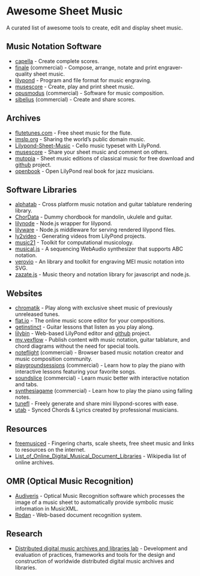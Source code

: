 # Awesome Sheet Music

A curated list of awesome tools to create, edit and display sheet music.


## Music Notation Software

- [capella](http://capella.de) - Create complete scores.
- [finale](http://finalemusic.com/) (commercial) - Compose, arrange, notate and print engraver-quality sheet music.
- [lilypond](http://lilypond.org/) - Program and file format for music engraving.
- [musescore](http://musescore.org) - Create, play and print sheet music.
- [opusmodus](http://opusmodus.com) (commercial) -  Software for music composition.
- [sibelius](http://sibelius.com) (commercial) - Create and share scores.


## Archives

- [flutetunes.com](http://flutetunes.com) - Free sheet music for the flute.
- [imslp.org](http://imslp.org) - Sharing the world’s public domain music.
- [Lilypond-Sheet-Music](https://github.com/cellist/Lilypond-Sheet-Music) - Cello music typeset with LilyPond.
- [musescore](http://musescore.com/) -  Share your sheet music and comment on others.
- [mutopia](http://mutopiaproject.org) - Sheet music editions of classical music for free download and
	[github](https://github.com/chrissawer/The-Mutopia-Project) project.
- [openbook](https://github.com/veltzer/openbook) - Open LilyPond real book for jazz musicians.


## Software Libraries

- [alphatab](http://alphatab.net) - Cross platform music notation and guitar tablature rendering library.
- [ChorData](https://github.com/starenka/chordata) - Dummy chordbook for mandolin, ukulele and guitar.
- [lilynode](https://github.com/adius/lilynode) - Node.js wrapper for lilypond.
- [lilyware](https://github.com/adius/lilyware) - Node.js middleware for serving rendered lilypond files.
- [ly2video](https://github.com/aspiers/ly2video) - Generating videos from LilyPond projects.
- [music21](https://github.com/cuthbertLab/music21) - Toolkit for computational musicology.
- [musical.js](https://github.com/PencilCode/musical.js) - A sequencing WebAudio synthesizer that supports ABC notation.
- [verovio](https://github.com/rism-ch/verovio) - An library and toolkit for engraving MEI music notation into SVG.
- [zazate.js](https://github.com/btwael/zazate.js) - Music theory and notation library for javascript and node.js.


## Websites

- [chromatik](https://chromatik.com) - Play along with exclusive sheet music of previously unreleased tunes.
- [flat.io](https://flat.io) - The online music score editor for your compositions.
- [getinstinct](https://getinstinct.com) - Guitar lessons that listen as you play along.
- [lilybin](http://lilybin.com) - Web-based LilyPond editor and [github](https://github.com/trevordixon/LilyBin) project.
- [my.vexflow](http://my.vexflow.com) - Publish content with music notation, guitar tablature, and chord diagrams without the need for special tools.
- [noteflight](http://noteflight.com) (commercial) - Browser based music notation creator and music composition community.
- [playgroundsessions](https://playgroundsessions.com) (commercial) - Learn how to play the piano with interactive lessons featuring your favorite songs.
- [soundslice](http://soundslice.com) (commercial) - Learn music better with interactive notation and tabs.
- [synthesiagame](http://synthesiagame.com/) (commercial) - Learn how to play the piano using falling notes.
- [tunefl](http://tunefl.com) - Freely generate and share mini lilypond-scores with ease.
- [utab] - Synced Chords & Lyrics created by professional musicians.

[utab]: https://utab.com


## Resources

- [freemusiced](http://freemusiced.org/free-sheet-music-links.html) - Fingering charts, scale sheets, free sheet music and links to resources on the internet.
- [List_of_Online_Digital_Musical_Document_Libraries](https://en.wikipedia.org/wiki/List_of_Online_Digital_Musical_Document_Libraries) - Wikipedia list of online archives.


## OMR (Optical Music Recognition)

- [Audiveris](http://audiveris.org) - Optical Music Recognition software which processes the image of a music sheet to automatically provide symbolic music information in MusicXML.
- [Rodan](https://github.com/DDMAL/Rodan) - Web-based document recognition system.


## Research

- [Distributed digital music archives and libraries lab](http://ddmal.music.mcgill.ca) - Development and evaluation of practices, frameworks and tools for the design and construction of worldwide distributed digital music archives and libraries.
